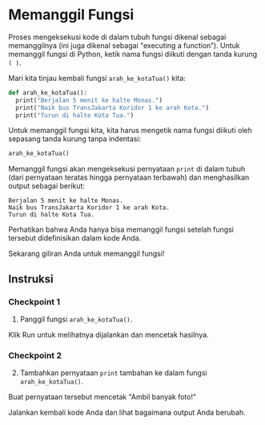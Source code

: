 # Memanggil Fungsi
Proses mengeksekusi kode di dalam tubuh fungsi dikenal sebagai memanggilnya (ini juga dikenal sebagai "executing a function”). Untuk memanggil fungsi di Python, ketik nama fungsi diikuti dengan tanda kurung `( )`.

Mari kita tinjau kembali fungsi `arah_ke_kotaTua()` kita:

```python
def arah_ke_kotaTua():
  print("Berjalan 5 menit ke halte Monas.")
  print("Naik bus TransJakarta Koridor 1 ke arah Kota.")
  print("Turun di halte Kota Tua.")
```

Untuk memanggil fungsi kita, kita harus mengetik nama fungsi diikuti oleh sepasang tanda kurung tanpa indentasi:

```python
arah_ke_kotaTua()
```

Memanggil fungsi akan mengeksekusi pernyataan `print` di dalam tubuh (dari pernyataan teratas hingga pernyataan terbawah) dan menghasilkan output sebagai berikut:

```
Berjalan 5 menit ke halte Monas.
Naik bus TransJakarta Koridor 1 ke arah Kota.
Turun di halte Kota Tua.
```

Perhatikan bahwa Anda hanya bisa memanggil fungsi setelah fungsi tersebut didefinisikan dalam kode Anda.

Sekarang giliran Anda untuk memanggil fungsi!

## Instruksi
### Checkpoint 1
1. Panggil fungsi `arah_ke_kotaTua()`.

Klik Run untuk melihatnya dijalankan dan mencetak hasilnya.

### Checkpoint 2
2. Tambahkan pernyataan `print` tambahan ke dalam fungsi `arah_ke_kotaTua()`.

Buat pernyataan tersebut mencetak "Ambil banyak foto!"

Jalankan kembali kode Anda dan lihat bagaimana output Anda berubah.